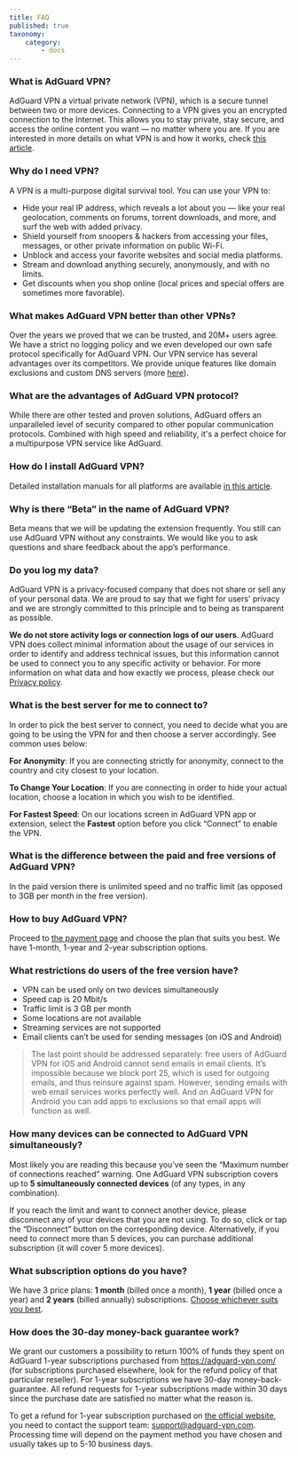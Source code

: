 ```yaml
---
title: FAQ
published: true
taxonomy:
    category:
        - docs
---
```

 
### What is AdGuard VPN?
AdGuard VPN a virtual private network (VPN), which is a secure tunnel between two or more devices.
Connecting to a VPN gives you an encrypted connection to the Internet. This allows you to stay private, stay secure, and access the online content you want — no matter where you are.
If you are interested in more details on what VPN is and how it works, check [this article](https://adguard.com/en/what-is-vpn.html).
 
### Why do I need VPN?
A VPN is a multi-purpose digital survival tool. You can use your VPN to:
* Hide your real IP address, which reveals a lot about you — like your real geolocation, comments on forums, torrent downloads, and more, and surf the web with added privacy.
* Shield yourself from snoopers & hackers from accessing your files, messages, or other private information on public Wi-Fi.
* Unblock and access your favorite websites and social media platforms.
* Stream and download anything securely, anonymously, and with no limits.
* Get discounts when you shop online (local prices and special offers are sometimes more favorable).

### What makes AdGuard VPN better than other VPNs?
Over the years we proved that we can be trusted, and 20M+ users agree. We have a strict no logging policy and we even developed our own safe protocol specifically for AdGuard VPN. Our VPN service has several advantages over its competitors. We provide unique features like domain exclusions and custom DNS servers (more [here](https://kb.adguard.com/en/vpn/features)).

### What are the advantages of AdGuard VPN protocol?
While there are other tested and proven solutions, AdGuard offers an unparalleled level of security compared to other popular communication protocols. Combined with high speed and reliability, it's a perfect choice for a multipurpose VPN service like AdGuard.
 
### How do I install AdGuard VPN?
Detailed installation manuals for all platforms are available [in this article](https://kb.adguard.com/en/vpn/installation).

### Why is there “Beta” in the name of AdGuard VPN?
Beta means that we will be updating the extension frequently. You still can use AdGuard VPN without any constraints. We would like you to ask questions and share feedback about the app’s performance.

### Do you log my data?
AdGuard VPN is a privacy-focused company that does not share or sell any of your personal data. We are proud to say that we fight for users' privacy and we are strongly committed to this principle and to being as transparent as possible.
 
**We do not store activity logs or connection logs of our users**. AdGuard VPN does collect minimal information about the usage of our services in order to identify and address technical issues, but this information cannot be used to connect you to any specific activity or behavior. For more information on what data and how exactly we process, please check our [Privacy policy](https://adguard-vpn.com/privacy.html).

### What is the best server for me to connect to?
In order to pick the best server to connect, you need to decide what you are going to be using the VPN for and then choose a server accordingly. See common uses below:

**For Anonymity**:
If you are connecting strictly for anonymity, connect to the country and city closest to your location.

**To Change Your Location**:
If you are connecting in order to hide your actual location, choose a location in which you wish to be identified.

**For Fastest Speed**:
On our locations screen in AdGuard VPN app or extension, select the **Fastest** option before you click “Connect” to enable the VPN.

### What is the difference between the paid and free versions of AdGuard VPN?
In the paid version there is unlimited speed and no traffic limit (as opposed to 3GB per month in the free version).
 
### How to buy AdGuard VPN?
Proceed to [the payment page](https://adguard-vpn.com/en/license.html) and choose the plan that suits you best. We have 1-month, 1-year and 2-year subscription options.

### What restrictions do users of the free version have?
* VPN can be used only on two devices simultaneously
* Speed cap is 20 Mbit/s
* Traffic limit is 3 GB per month
* Some locations are not available
* Streaming services are not supported
* Email clients can’t be used for sending messages (on iOS and Android)

> The last point should be addressed separately: free users of AdGuard VPN for iOS and Android cannot send emails in email clients. It’s impossible because we block port 25, which is used for outgoing emails, and thus reinsure against spam. However, sending emails with web email services works perfectly well. And on AdGuard VPN for Android you can add apps to exclusions so that email apps will function as well.
 
### How many devices can be connected to AdGuard VPN simultaneously?
Most likely you are reading this because you’ve seen the “Maximum number of connections reached” warning. One AdGuard VPN subscription covers up to **5 simultaneously connected devices** (of any types, in any combination).

If you reach the limit and want to connect another device, please disconnect any of your devices that you are not using. To do so, click or tap the “Disconnect” button on the corresponding device. Alternatively, if you need to connect more than 5 devices, you can purchase additional subscription (it will cover 5 more devices).
 
### What subscription options do you have?
We have 3 price plans: **1 month** (billed once a month), **1 year** (billed once a year) and **2 years** (billed annually) subscriptions. [Choose whichever suits you best](https://adguard-vpn.com/license.html).
 
### How does the 30-day money-back guarantee work?
We grant our customers a possibility to return 100% of funds they spent on AdGuard 1-year subscriptions purchased from https://adguard-vpn.com/ (for subscriptions purchased elsewhere, look for the refund policy of that particular reseller). For 1-year subscriptions we have 30-day money-back-guarantee. All refund requests for 1-year subscriptions made within 30 days since the purchase date are satisfied no matter what the reason is.
 
To get a refund for 1-year subscription purchased on [the official website](https://adguard-vpn.com/), you need to contact the support team: support@adguard-vpn.com.
Processing time will depend on the payment method you have chosen and usually takes up to 5-10 business days.

